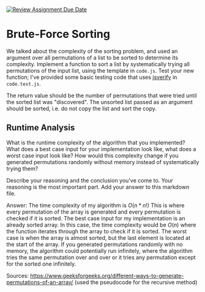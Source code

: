 [![Review Assignment Due Date](https://classroom.github.com/assets/deadline-readme-button-24ddc0f5d75046c5622901739e7c5dd533143b0c8e959d652212380cedb1ea36.svg)](https://classroom.github.com/a/7eEMzrNd)
# Brute-Force Sorting

We talked about the complexity of the sorting problem, and used an argument over
all permutations of a list to be sorted to determine its complexity. Implement
a function to sort a list by systematically trying all permutations of the input
list, using the template in `code.js`. Test your new function; I've provided
some basic testing code that uses [jsverify](https://jsverify.github.io/) in
`code.test.js`.

The return value should be the number of permutations that were tried until the
sorted list was "discovered". The unsorted list passed as an argument should be
sorted, i.e. do not copy the list and sort the copy.

## Runtime Analysis

What is the runtime complexity of the algorithm that you implemented? What does
a best case input for your implementation look like, what does a worst case
input look like? How would this complexity change if you generated permutations
randomly without memory instead of systematically trying them?

Describe your reasoning and the conclusion you've come to. Your reasoning is the
most important part. Add your answer to this markdown file.

Answer: The time complexity of my algorithm is $O(n * n!)$ This is where every permutation of the array is generated and every permutation is checked if it is sorted. The best case input for my implementation is an already sorted array. In this case, the time complexity would be $O(n)$ where the function iterates through the array to check if it is sorted. The worst case is when the array is almost sorted, but the last element is located at the start of the array. If you generated permutations randomly with no memory, the algorithm could potentially run infinitely, where the algorithm tries the same permutation over and over or it tries any permutation except for the sorted one infinitely. 

Sources: 
https://www.geeksforgeeks.org/different-ways-to-generate-permutations-of-an-array/ (used the pseudocode for the recursive method)
